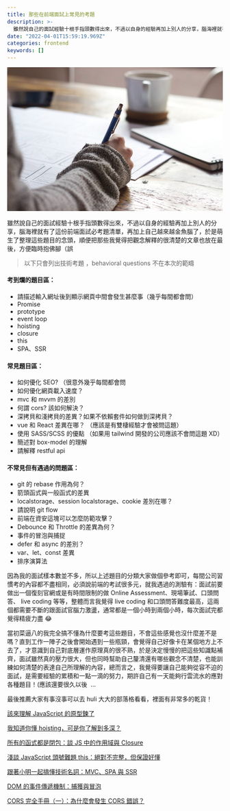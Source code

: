 ```yaml
---
title: 那些在前端面試上常見的考題
description: >-
  雖然說自己的面試經驗十根手指頭數得出來，不過以自身的經驗再加上別人的分享，腦海裡就有了這份前端面試必考題清單，再加上自己越來越金魚腦了，於是萌生了整理這些題目的念頭，順便把那些我覺得把觀念解釋的很清楚的文章也放在最後，方便臨時抱佛腳（誤
date: "2022-04-01T15:59:19.969Z"
categories: frontend
keywords: []
---
```


![](/img/1__wBXs9emps9xuSyLUVsJwDQ.jpeg)

雖然說自己的面試經驗十根手指頭數得出來，不過以自身的經驗再加上別人的分享，腦海裡就有了這份前端面試必考題清單，再加上自己越來越金魚腦了，於是萌生了整理這些題目的念頭，順便把那些我覺得把觀念解釋的很清楚的文章也放在最後，方便臨時抱佛腳（誤

> 以下只會列出技術考題 ，behavioral questions 不在本次的範疇

#### 考到爛的題目區：

- 請描述輸入網址後到顯示網頁中間會發生甚麼事（幾乎每間都會問）
- Promise
- prototype
- event loop
- hoisting
- closure
- this
- SPA、SSR

#### 常見題目區：

- 如何優化 SEO? （很意外幾乎每間都會問
- 如何優化網頁載入速度？
- mvc 和 mvvm 的差別
- 何謂 cors? 該如何解決？
- 深拷貝和淺拷貝的差異？如果不依賴套件如何做到深拷貝？
- vue 和 React 差異在哪？ （應該是有雙棲經驗才會被問這題）
- 使用 SASS/SCSS 的優點 （如果用 tailwind 開發的公司應該不會問這題 XD）
- 簡述對 box-model 的理解
- 請解釋 restful api

#### 不常見但有遇過的問題區：

- git 的 rebase 作用為何？
- 箭頭函式與一般函式的差異
- localstorage、session localstorage、cookie 差別在哪？
- 請說明 git flow
- 前端在資安這塊可以怎麼防範攻擊？
- Debounce 和 Throttle 的差異為何？
- 事件的冒泡與捕捉
- defer 和 async 的差別？
- var、let、const 差異
- 排序演算法

因為我的面試樣本數並不多，所以上述題目的分類大家做個參考即可，每間公司習慣考的內容都不盡相同，必須說前端的考試很多元，就我遇過的測驗有：面試前要做出一個復刻官網或是有時間限制的做 Online Assessment、現場筆試、口頭問答、 live coding 等等，整體而言我覺得 live coding 和口頭問答難度最高，這兩個都需要不斷的跟面試官腦力激盪，通常都是一個小時到兩個小時，每次面試完都覺得精疲力盡 😂

當初菜逼八的我完全搞不懂為什麼要考這些題目，不會這些感覺也沒什麼差不是嗎？直到工作一陣子之後會開始遇到一些瓶頸，會覺得自己好像卡在某個地方上不去了，才意識到自己對底層運作原理真的很不熟，於是決定慢慢的把這些知識點補齊，面試雖然真的壓力很大，但也同時幫助自己釐清還有哪些觀念不清楚，也能訓練如何清楚的表達自己所理解的內容，總而言之，我覺得要讓自己能夠從容不迫的面試，是需要經驗的累積和一點一滴的努力，期許自己有一天能夠行雲流水的應對各種題目！(應該還要很久以後  …

最後推薦大家有事沒事可以去 huli 大大的部落格看看，裡面有非常多的乾貨！

[該來理解 JavaScript 的原型鍊了](https://blog.huli.tw/2017/08/27/the-javascripts-prototype-chain/)

[我知道你懂 hoisting，可是你了解到多深？](https://blog.huli.tw/2018/11/10/javascript-hoisting-and-tdz/)

[所有的函式都是閉包：談 JS 中的作用域與 Closure](https://blog.huli.tw/2018/12/08/javascript-closure/)

[淺談 JavaScript 頭號難題 this：絕對不完整，但保證好懂](https://blog.huli.tw/2019/02/23/javascript-what-is-this/)

[跟著小明一起搞懂技術名詞：MVC、SPA 與 SSR](https://hulitw.medium.com/introduction-mvc-spa-and-ssr-545c941669e9)

[DOM 的事件傳遞機制：捕獲與冒泡](https://blog.huli.tw/2017/08/27/dom-event-capture-and-propagation/)

[CORS 完全手冊（一）：為什麼會發生 CORS 錯誤？](https://blog.huli.tw/2021/02/19/cors-guide-1/)
